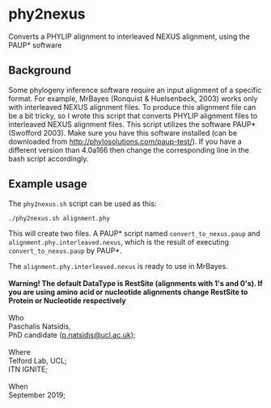 # phy2nexus
Converts a PHYLIP alignment to interleaved NEXUS alignment, using the PAUP* software


## Background

Some phylogeny inference software require an input alignment of a specific format. For example, MrBayes (Ronquist & Huelsenbeck, 2003) works only with interleaved NEXUS alignment files. To produce this alignment file can be a bit tricky, so I wrote this script that converts PHYLIP alignment files to interleaved NEXUS alignment files.
This script utilizes the software PAUP* (Swofford 2003). Make sure you have this software installed (can be downloaded from http://phylosolutions.com/paup-test/). If you have a different version than 4.0a166 then change the corresponding line in the bash script accordingly.

## Example usage

The `phy2nexus.sh` script can be used as this:

```
./phy2nexus.sh alignment.phy
```

This will create two files. A PAUP* script named `convert_to_nexus.paup` and `alignment.phy.interleaved.nexus`, which is the result of executing `convert_to_nexus.paup` by PAUP*.

The `alignment.phy.interleaved.nexus` is ready to use in MrBayes.
<br>
<br>
**Warning! The default DataType is RestSite (alignments with 1's and 0's). If you are using amino acid or nucleotide alignments change RestSite to Protein or Nucleotide respectively**
<br> 
<br>
Who <br>
Paschalis Natsidis, <br>
PhD candidate (p.natsidis@ucl.ac.uk); 
<br><br>
Where <br>
Telford Lab, UCL; <br>
ITN IGNITE; 
<br><br>
When <br>
September 2019;
